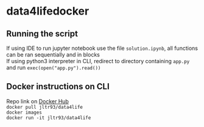 # data4lifedocker  

## Running the script ##  
If using IDE to run jupyter notebook use the file `solution.ipynb`, all functions can be ran sequentially and in blocks  
If using python3 interpreter in CLI, redirect to directory containing `app.py` and run `exec(open("app.py").read())`  

## Docker instructions on CLI ##  
Repo link on [Docker Hub](https://hub.docker.com/r/jltr93/data4life)  
`docker pull jltr93/data4life`  
`docker images`  
`docker run -it jltr93/data4life`  